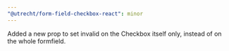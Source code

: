 ```yaml
---
"@utrecht/form-field-checkbox-react": minor
---
```


Added a new prop to set invalid on the Checkbox itself only, instead of on the whole formfield.
